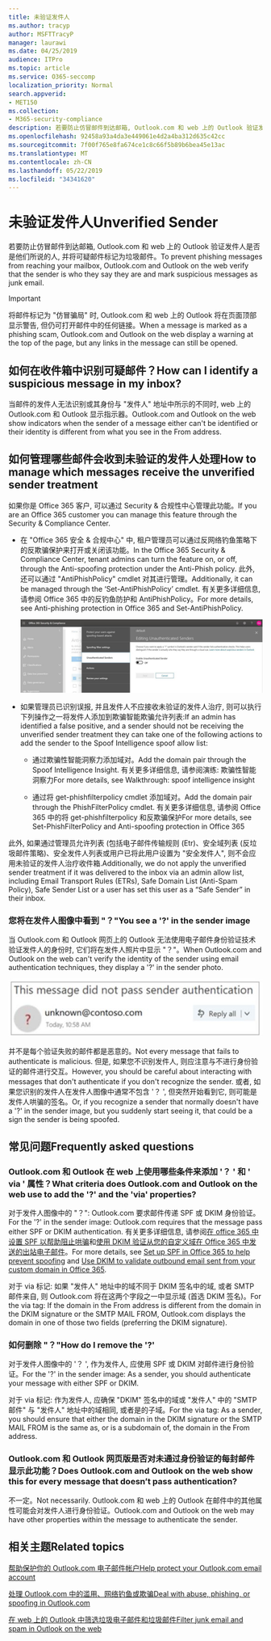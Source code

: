 ```yaml
---
title: 未验证发件人
ms.author: tracyp
author: MSFTTracyP
manager: laurawi
ms.date: 04/25/2019
audience: ITPro
ms.topic: article
ms.service: O365-seccomp
localization_priority: Normal
search.appverid:
- MET150
ms.collection:
- M365-security-compliance
description: 若要防止仿冒邮件到达邮箱, Outlook.com 和 web 上的 Outlook 验证发件人是否是他们所说的人, 并将可疑邮件标记为垃圾邮件。
ms.openlocfilehash: 92458a93a4da3e449061e4d2a4ba312d635c42cc
ms.sourcegitcommit: 7f00f765e8fa674ce1c8c66f5b89b6bea45e13ac
ms.translationtype: MT
ms.contentlocale: zh-CN
ms.lasthandoff: 05/22/2019
ms.locfileid: "34341620"
---
```

# <a name="unverified-sender"></a><span data-ttu-id="789cf-103">未验证发件人</span><span class="sxs-lookup"><span data-stu-id="789cf-103">Unverified Sender</span></span>

<span data-ttu-id="789cf-104">若要防止仿冒邮件到达邮箱, Outlook.com 和 web 上的 Outlook 验证发件人是否是他们所说的人, 并将可疑邮件标记为垃圾邮件。</span><span class="sxs-lookup"><span data-stu-id="789cf-104">To prevent phishing messages from reaching your mailbox, Outlook.com and Outlook on the web verify that the sender is who they say they are and mark suspicious messages as junk email.</span></span>

> [!IMPORTANT]
> <span data-ttu-id="789cf-105">将邮件标记为 "仿冒骗局" 时, Outlook.com 和 web 上的 Outlook 将在页面顶部显示警告, 但仍可打开邮件中的任何链接。</span><span class="sxs-lookup"><span data-stu-id="789cf-105">When a message is marked as a phishing scam, Outlook.com and Outlook on the web display a warning at the top of the page, but any links in the message can still be opened.</span></span>

## <a name="how-can-i-identify-a-suspicious-message-in-my-inbox"></a><span data-ttu-id="789cf-106">如何在收件箱中识别可疑邮件？</span><span class="sxs-lookup"><span data-stu-id="789cf-106">How can I identify a suspicious message in my inbox?</span></span>

<span data-ttu-id="789cf-107">当邮件的发件人无法识别或其身份与 "发件人" 地址中所示的不同时, web 上的 Outlook.com 和 Outlook 显示指示器。</span><span class="sxs-lookup"><span data-stu-id="789cf-107">Outlook.com and Outlook on the web show indicators when the sender of a message either can't be identified or their identity is different from what you see in the From address.</span></span>

## <a name="how-to-manage-which-messages-receive-the-unverified-sender-treatment"></a><span data-ttu-id="789cf-108">如何管理哪些邮件会收到未验证的发件人处理</span><span class="sxs-lookup"><span data-stu-id="789cf-108">How to manage which messages receive the unverified sender treatment</span></span> 

<span data-ttu-id="789cf-109">如果你是 Office 365 客户, 可以通过 Security & 合规性中心管理此功能。</span><span class="sxs-lookup"><span data-stu-id="789cf-109">If you are an Office 365 customer you can manage this feature through the Security & Compliance Center.</span></span> 

- <span data-ttu-id="789cf-110">在 "Office 365 安全 & 合规中心" 中, 租户管理员可以通过反网络钓鱼策略下的反欺骗保护来打开或关闭该功能。</span><span class="sxs-lookup"><span data-stu-id="789cf-110">In the Office 365 Security & Compliance Center, tenant admins can turn the feature on, or off, through the Anti-spoofing protection under the Anti-Phish policy.</span></span> <span data-ttu-id="789cf-111">此外, 还可以通过 "AntiPhishPolicy" cmdlet 对其进行管理。</span><span class="sxs-lookup"><span data-stu-id="789cf-111">Additionally, it can be managed through the ‘Set-AntiPhishPolicy’ cmdlet.</span></span> <span data-ttu-id="789cf-112">有关更多详细信息, 请参阅 Office 365 中的反钓鱼防护和 AntiPhishPolicy。</span><span class="sxs-lookup"><span data-stu-id="789cf-112">For more details, see Anti-phishing protection in Office 365 and Set-AntiPhishPolicy.</span></span>

    ![在图形界面中编辑未经身份验证的发件人。](media/unverified-sender-article-editing-unauthenticated-senders.jpg)

- <span data-ttu-id="789cf-114">如果管理员已识别误报, 并且发件人不应接收未验证的发件人治疗, 则可以执行下列操作之一将发件人添加到欺骗智能欺骗允许列表:</span><span class="sxs-lookup"><span data-stu-id="789cf-114">If an admin has identified a false positive, and a sender should not be receiving the unverified sender treatment they can take one of the following actions to add the sender to the Spoof Intelligence spoof allow list:</span></span>
        
    - <span data-ttu-id="789cf-115">通过欺骗性智能洞察力添加域对。</span><span class="sxs-lookup"><span data-stu-id="789cf-115">Add the domain pair through the Spoof Intelligence Insight.</span></span> <span data-ttu-id="789cf-116">有关更多详细信息, 请参阅演练: 欺骗性智能洞察力</span><span class="sxs-lookup"><span data-stu-id="789cf-116">For more details, see Walkthrough: spoof intelligence insight</span></span>
                
    - <span data-ttu-id="789cf-117">通过将 get-phishfilterpolicy cmdlet 添加域对。</span><span class="sxs-lookup"><span data-stu-id="789cf-117">Add the domain pair through the PhishFilterPolicy cmdlet.</span></span> <span data-ttu-id="789cf-118">有关更多详细信息, 请参阅 Office 365 中的将 get-phishfilterpolicy 和反欺骗保护</span><span class="sxs-lookup"><span data-stu-id="789cf-118">For more details, see Set-PhishFilterPolicy and Anti-spoofing protection in Office 365</span></span>

<span data-ttu-id="789cf-119">此外, 如果通过管理员允许列表 (包括电子邮件传输规则 (Etr)、安全域列表 (反垃圾邮件策略)、安全发件人列表或用户已将此用户设置为 "安全发件人", 则不会应用未验证的发件人治疗收件箱.</span><span class="sxs-lookup"><span data-stu-id="789cf-119">Additionally, we do not apply the unverified sender treatment if it was delivered to the inbox via an admin allow list, including Email Transport Rules (ETRs), Safe Domain List (Anti-Spam Policy), Safe Sender List or a user has set this user as a “Safe Sender” in their inbox.</span></span>

### <a name="you-see-a--in-the-sender-image"></a><span data-ttu-id="789cf-120">您将在发件人图像中看到 "？"</span><span class="sxs-lookup"><span data-stu-id="789cf-120">You see a '?' in the sender image</span></span>

<span data-ttu-id="789cf-121">当 Outlook.com 和 Outlook 网页上的 Outlook 无法使用电子邮件身份验证技术验证发件人的身份时, 它们将在发件人照片中显示 "？"。</span><span class="sxs-lookup"><span data-stu-id="789cf-121">When Outlook.com and Outlook on the web can't verify the identity of the sender using email authentication techniques, they display a '?' in the sender photo.</span></span> 

![邮件未通过验证](media/message-did-not-pass-verification.jpg)

<span data-ttu-id="789cf-123">并不是每个验证失败的邮件都是恶意的。</span><span class="sxs-lookup"><span data-stu-id="789cf-123">Not every message that fails to authenticate is malicious.</span></span> <span data-ttu-id="789cf-124">但是, 如果您不识别发件人, 则应注意与不进行身份验证的邮件进行交互。</span><span class="sxs-lookup"><span data-stu-id="789cf-124">However, you should be careful about interacting with messages that don't authenticate if you don't recognize the sender.</span></span> <span data-ttu-id="789cf-125">或者, 如果您识别的发件人在发件人图像中通常不包含 '？ ', 但突然开始看到它, 则可能是发件人哄骗的签名。</span><span class="sxs-lookup"><span data-stu-id="789cf-125">Or, if you recognize a sender that normally doesn't have a '?' in the sender image, but you suddenly start seeing it, that could be a sign the sender is being spoofed.</span></span>

## <a name="frequently-asked-questions"></a><span data-ttu-id="789cf-126">常见问题</span><span class="sxs-lookup"><span data-stu-id="789cf-126">Frequently asked questions</span></span>

### <a name="what-criteria-does-outlookcom-and-outlook-on-the-web-use-to-add-the--and-the-via-properties"></a><span data-ttu-id="789cf-127">Outlook.com 和 Outlook 在 web 上使用哪些条件来添加 '？ ' 和 ' via ' 属性？</span><span class="sxs-lookup"><span data-stu-id="789cf-127">What criteria does Outlook.com and Outlook on the web use to add the '?' and the 'via' properties?</span></span>

<span data-ttu-id="789cf-128">对于发件人图像中的 "？": Outlook.com 要求邮件传递 SPF 或 DKIM 身份验证。</span><span class="sxs-lookup"><span data-stu-id="789cf-128">For the '?' in the sender image:  Outlook.com requires that the message pass either SPF or DKIM authentication.</span></span> <span data-ttu-id="789cf-129">有关更多详细信息, 请参阅[在 office 365 中设置 SPF 以帮助阻止哄骗](set-up-spf-in-office-365-to-help-prevent-spoofing.md)和[使用 DKIM 验证从您的自定义域在 Office 365 中发送的出站电子邮件](use-dkim-to-validate-outbound-email.md)。</span><span class="sxs-lookup"><span data-stu-id="789cf-129">For more details, see [Set up SPF in Office 365 to help prevent spoofing](set-up-spf-in-office-365-to-help-prevent-spoofing.md) and [Use DKIM to validate outbound email sent from your custom domain in Office 365](use-dkim-to-validate-outbound-email.md).</span></span>

<span data-ttu-id="789cf-130">对于 via 标记: 如果 "发件人" 地址中的域不同于 DKIM 签名中的域, 或者 SMTP 邮件来自, 则 Outlook.com 将在这两个字段之一中显示域 (首选 DKIM 签名)。</span><span class="sxs-lookup"><span data-stu-id="789cf-130">For the via tag: If the domain in the From address is different from the domain in the DKIM signature or the SMTP MAIL FROM, Outlook.com displays the domain in one of those two fields (preferring the DKIM signature).</span></span>

### <a name="how-do-i-remove-the-"></a><span data-ttu-id="789cf-131">如何删除 "？"</span><span class="sxs-lookup"><span data-stu-id="789cf-131">How do I remove the '?'</span></span>

<span data-ttu-id="789cf-132">对于发件人图像中的 '？ ', 作为发件人, 应使用 SPF 或 DKIM 对邮件进行身份验证。</span><span class="sxs-lookup"><span data-stu-id="789cf-132">For the '?' in the sender image: As a sender, you should authenticate your message with either SPF or DKIM.</span></span>

<span data-ttu-id="789cf-133">对于 via 标记: 作为发件人, 应确保 "DKIM" 签名中的域或 "发件人" 中的 "SMTP 邮件" 与 "发件人" 地址中的域相同, 或者是的子域。</span><span class="sxs-lookup"><span data-stu-id="789cf-133">For the via tag: As a sender, you should ensure that either the domain in the DKIM signature or the SMTP MAIL FROM is the same as, or is a subdomain of, the domain in the From address.</span></span>

### <a name="does-outlookcom-and-outlook-on-the-web-show-this-for-every-message-that-doesnt-pass-authentication"></a><span data-ttu-id="789cf-134">Outlook.com 和 Outlook 网页版是否对未通过身份验证的每封邮件显示此功能？</span><span class="sxs-lookup"><span data-stu-id="789cf-134">Does Outlook.com and Outlook on the web show this for every message that doesn’t pass authentication?</span></span>

<span data-ttu-id="789cf-135">不一定。</span><span class="sxs-lookup"><span data-stu-id="789cf-135">Not necessarily.</span></span> <span data-ttu-id="789cf-136">Outlook.com 和 web 上的 Outlook 在邮件中的其他属性可能会对发件人进行身份验证。</span><span class="sxs-lookup"><span data-stu-id="789cf-136">Outlook.com and Outlook on the web may have other properties within the message to authenticate the sender.</span></span>

## <a name="related-topics"></a><span data-ttu-id="789cf-137">相关主题</span><span class="sxs-lookup"><span data-stu-id="789cf-137">Related topics</span></span>

[<span data-ttu-id="789cf-138">帮助保护你的 Outlook.com 电子邮件帐户</span><span class="sxs-lookup"><span data-stu-id="789cf-138">Help protect your Outlook.com email account</span></span>](https://support.office.com/article/a4f20fc5-4307-4ece-8231-6d4d4bd8a9ba)

[<span data-ttu-id="789cf-139">处理 Outlook.com 中的滥用、网络钓鱼或欺骗</span><span class="sxs-lookup"><span data-stu-id="789cf-139">Deal with abuse, phishing, or spoofing in Outlook.com</span></span>](https://support.office.com/article/0d882ea5-eedc-4bed-aebc-079ffa1105a3)

[<span data-ttu-id="789cf-140">在 web 上的 Outlook 中筛选垃圾电子邮件和垃圾邮件</span><span class="sxs-lookup"><span data-stu-id="789cf-140">Filter junk email and spam in Outlook on the web</span></span>](https://support.office.com/article/db786e79-54e2-40cc-904f-d89d57b7f41d)
